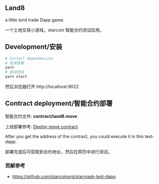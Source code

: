 ## Land8

a little land trade Dapp game.

一个土地交易小游戏，starcoin 智能合约测试应用。

## Development/安装

``` sh
# Install dependencies
# 安装依赖
yarn
# 启动测试
yarn start
```

然后浏览器打开 http://localhost:9022

## Contract deployment/智能合约部署

智能合约文件: **contract/land8.move**

上线部署参考: [Deploy move contract](https://developer.starcoin.org/en/tutorials/deploy_move_contract/).

After you get the address of the contract, you could execute it in this test-dapp.

部署完成后可获取到合约地址，然后在网页中进行测试。

### 贡献参考

- https://github.com/starcoinorg/starmask-test-dapp